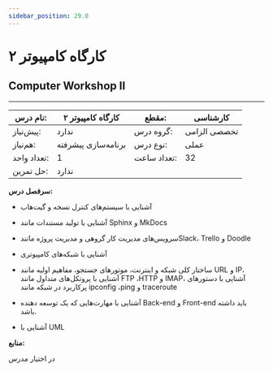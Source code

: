 ```yaml
---
sidebar_position: 29.0
---
```

# کارگاه کامپیوتر ۲
## Computer Workshop II
_______________________________________________________________________________
| نام درس:    | کارگاه کامپیوتر ۲   | مقطع:       | کارشناسی     |
| ----------- | ------------------- | ----------- | ------------ |
| پیش‌نیاز:   | ندارد               | گروه درس:   | تخصصی الزامی |
| هم‌نیاز:    | برنامه‌سازی پیشرفته | نوع درس:    | عملی         |
| تعداد واحد: | 1                   | تعداد ساعت: | 32           |
| حل تمرین:   |  ندارد              |             |              |

**سرفصل درس:**

- آشنایی با سیستم‌های کنترل نسخه و گیت‌هاب

- آشنایی با تولید مستندات مانند Sphinx و MkDocs

- سرویس‌های مدیریت کار گروهی و مدیریت پروژه مانندSlack،  Trello و Doodle

- آشنایی با شبکه‌های کامپیوتری

- ساختار کلی شبکه و اینترنت، موتورهای جستجو، مفاهیم اولیه مانند URL و IP، آشنایی با پروتکل‌های متداول مانند FTP ،HTTP و IMAP، آشنایی با دستورهای پرکاربرد در شبکه مانند ipconfig ،ping و traceroute

- آشنایی با مهارت‌هایی که یک توسعه دهنده Back-end‌ و Front-end باید داشته باشد.

- آشنایی با UML


**منابع:**

در اختیار مدرس
